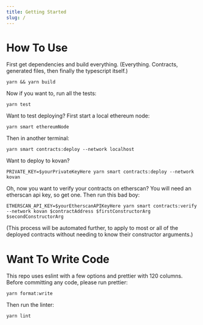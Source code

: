 ```yaml
---
title: Getting Started
slug: /
---
```


# How To Use

First get dependencies and build everything.
(Everything. Contracts, generated files, then finally the typescript itself.)

```shell
yarn && yarn build
```

Now if you want to, run all the tests:

```shell
yarn test
```

Want to test deploying?
First start a local ethereum node:

```shell
yarn smart ethereumNode
```

Then in another terminal:

```shell
yarn smart contracts:deploy --network localhost
```

Want to deploy to kovan?

```shell
PRIVATE_KEY=$yourPrivateKeyHere yarn smart contracts:deploy --network kovan
```

Oh, now you want to verify your contracts on etherscan?
You will need an etherscan api key, so get one.
Then run this bad boy:

```shell
ETHERSCAN_API_KEY=$yourEtherscanAPIKeyHere yarn smart contracts:verify --network kovan $contractAddress $firstConstructorArg $secondConstructorArg
```

(This process will be automated further, to apply to most or all of the deployed contracts without needing to know their constructor arguments.)

# Want To Write Code

This repo uses eslint with a few options and prettier with 120 columns.
Before committing any code, please run prettier:

```shell
yarn format:write
```

Then run the linter:

```shell
yarn lint
```
